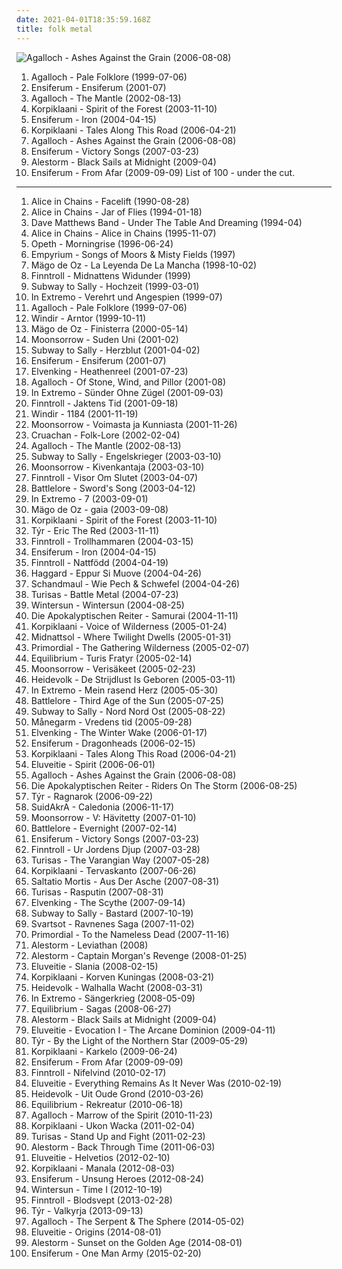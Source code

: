 ```yaml
---
date: 2021-04-01T18:35:59.168Z
title: folk metal
---
```

![Agalloch - Ashes Against the Grain (2006-08-08)](http://coverartarchive.org/release/b943e89a-2ae7-4cce-940a-c434c4f068cf/19071273840-500.jpg "Agalloch - Ashes Against the Grain (2006-08-08)")
1. <span title="#folk_metal #doom_metal">Agalloch - Pale Folklore (1999-07-06)</span>
2. <span title="#folk_metal #viking_metal">Ensiferum - Ensiferum (2001-07)</span>
3. <span title="#folk_metal #doom_metal">Agalloch - The Mantle (2002-08-13)</span>
4. <span title="#folk_metal">Korpiklaani - Spirit of the Forest (2003-11-10)</span>
5. <span title="#folk_metal #viking_metal">Ensiferum - Iron (2004-04-15)</span>
6. <span title="#folk_metal">Korpiklaani - Tales Along This Road (2006-04-21)</span>
7. <span title="#doom_metal #folk_metal #progressive_metal">Agalloch - Ashes Against the Grain (2006-08-08)</span>
8. <span title="#folk_metal #viking_metal">Ensiferum - Victory Songs (2007-03-23)</span>
9. <span title="#folk_metal #power_metal #pirate_metal">Alestorm - Black Sails at Midnight (2009-04)</span>
10. <span title="#folk_metal">Ensiferum - From Afar (2009-09-09)</span>
List of 100 - under the cut.
<!-- more -->
-----
1. <span title="#grunge">Alice in Chains - Facelift (1990-08-28)</span>
2. <span title="#grunge #90_s">Alice in Chains - Jar of Flies (1994-01-18)</span>
3. <span title="#rock #90_s">Dave Matthews Band - Under The Table And Dreaming (1994-04)</span>
4. <span title="#grunge">Alice in Chains - Alice in Chains (1995-11-07)</span>
5. <span title="#progressive_death_metal #progressive_metal">Opeth - Morningrise (1996-06-24)</span>
6. <span title="#folk_metal">Empyrium - Songs of Moors & Misty Fields (1997)</span>
7. <span title="#folk_metal">Mägo de Oz - La Leyenda De La Mancha (1998-10-02)</span>
8. <span title="#folk_metal">Finntroll - Midnattens Widunder (1999)</span>
9. <span title="#folk_metal">Subway to Sally - Hochzeit (1999-03-01)</span>
10. <span title="#folk_metal">In Extremo - Verehrt und Angespien (1999-07)</span>
11. <span title="#folk_metal #doom_metal">Agalloch - Pale Folklore (1999-07-06)</span>
12. <span title="#black_metal #viking_metal">Windir - Arntor (1999-10-11)</span>
13. <span title="#folk_metal">Mägo de Oz - Finisterra (2000-05-14)</span>
14. <span title="#folk_metal #viking_metal">Moonsorrow - Suden Uni (2001-02)</span>
15. <span title="#folk_metal">Subway to Sally - Herzblut (2001-04-02)</span>
16. <span title="#folk_metal #viking_metal">Ensiferum - Ensiferum (2001-07)</span>
17. <span title="#folk_metal #power_metal">Elvenking - Heathenreel (2001-07-23)</span>
18. <span title="#doom_metal #black_metal #folk_metal">Agalloch - Of Stone, Wind, and Pillor (2001-08)</span>
19. <span title="#folk_metal">In Extremo - Sünder Ohne Zügel (2001-09-03)</span>
20. <span title="#folk_metal">Finntroll - Jaktens Tid (2001-09-18)</span>
21. <span title="#black_metal #viking_metal #folk_metal #melodic_black_metal">Windir - 1184 (2001-11-19)</span>
22. <span title="#viking_metal #folk_metal #pagan_metal">Moonsorrow - Voimasta ja Kunniasta (2001-11-26)</span>
23. <span title="#folk_metal">Cruachan - Folk-Lore (2002-02-04)</span>
24. <span title="#folk_metal #doom_metal">Agalloch - The Mantle (2002-08-13)</span>
25. <span title="#folk_metal">Subway to Sally - Engelskrieger (2003-03-10)</span>
26. <span title="#viking_metal #folk_metal">Moonsorrow - Kivenkantaja (2003-03-10)</span>
27. <span title="#folk #folk_metal">Finntroll - Visor Om Slutet (2003-04-07)</span>
28. <span title="#folk_metal">Battlelore - Sword's Song (2003-04-12)</span>
29. <span title="#folk_metal">In Extremo - 7 (2003-09-01)</span>
30. <span title="#folk_metal">Mägo de Oz - gaia (2003-09-08)</span>
31. <span title="#folk_metal">Korpiklaani - Spirit of the Forest (2003-11-10)</span>
32. <span title="#folk_metal #viking_metal">Týr - Eric The Red (2003-11-11)</span>
33. <span title="#folk_metal">Finntroll - Trollhammaren (2004-03-15)</span>
34. <span title="#folk_metal #viking_metal">Ensiferum - Iron (2004-04-15)</span>
35. <span title="#folk_metal">Finntroll - Nattfödd (2004-04-19)</span>
36. <span title="#symphonic_metal">Haggard - Eppur Si Muove (2004-04-26)</span>
37. <span title="#folk_metal #schandmaul #metal #german">Schandmaul - Wie Pech & Schwefel (2004-04-26)</span>
38. <span title="#folk_metal #viking_metal #battle_metal">Turisas - Battle Metal (2004-07-23)</span>
39. <span title="#melodic_death_metal">Wintersun - Wintersun (2004-08-25)</span>
40. <span title="#heavy_metal #folk_metal">Die Apokalyptischen Reiter - Samurai (2004-11-11)</span>
41. <span title="#folk_metal">Korpiklaani - Voice of Wilderness (2005-01-24)</span>
42. <span title="#folk_metal #gothic_metal">Midnattsol - Where Twilight Dwells (2005-01-31)</span>
43. <span title="#black_metal">Primordial - The Gathering Wilderness (2005-02-07)</span>
44. <span title="#folk_metal">Equilibrium - Turis Fratyr (2005-02-14)</span>
45. <span title="#folk_metal #viking_metal #black_metal #pagan_metal">Moonsorrow - Verisäkeet (2005-02-23)</span>
46. <span title="#folk_metal">Heidevolk - De Strijdlust Is Geboren (2005-03-11)</span>
47. <span title="#folk_metal">In Extremo - Mein rasend Herz (2005-05-30)</span>
48. <span title="#folk_metal">Battlelore - Third Age of the Sun (2005-07-25)</span>
49. <span title="#folk_metal">Subway to Sally - Nord Nord Ost (2005-08-22)</span>
50. <span title="#folk_metal #viking_metal">Månegarm - Vredens tid (2005-09-28)</span>
51. <span title="#folk_metal #power_metal">Elvenking - The Winter Wake (2006-01-17)</span>
52. <span title="#viking_metal #folk_metal">Ensiferum - Dragonheads (2006-02-15)</span>
53. <span title="#folk_metal">Korpiklaani - Tales Along This Road (2006-04-21)</span>
54. <span title="#folk_metal">Eluveitie - Spirit (2006-06-01)</span>
55. <span title="#doom_metal #folk_metal #progressive_metal">Agalloch - Ashes Against the Grain (2006-08-08)</span>
56. <span title="#folk_metal #melodic_death_metal">Die Apokalyptischen Reiter - Riders On The Storm (2006-08-25)</span>
57. <span title="#folk_metal #viking_metal">Týr - Ragnarok (2006-09-22)</span>
58. <span title="#folk_metal">SuidAkrA - Caledonia (2006-11-17)</span>
59. <span title="#folk_metal">Moonsorrow - V: Hävitetty (2007-01-10)</span>
60. <span title="#folk_metal">Battlelore - Evernight (2007-02-14)</span>
61. <span title="#folk_metal #viking_metal">Ensiferum - Victory Songs (2007-03-23)</span>
62. <span title="#folk_metal">Finntroll - Ur Jordens Djup (2007-03-28)</span>
63. <span title="#folk_metal #viking_metal">Turisas - The Varangian Way (2007-05-28)</span>
64. <span title="#folk_metal">Korpiklaani - Tervaskanto (2007-06-26)</span>
65. <span title="#folk_metal #mittelalter_rock">Saltatio Mortis - Aus Der Asche (2007-08-31)</span>
66. <span title="#folk_metal">Turisas - Rasputin (2007-08-31)</span>
67. <span title="#folk_metal">Elvenking - The Scythe (2007-09-14)</span>
68. <span title="#folk_metal">Subway to Sally - Bastard (2007-10-19)</span>
69. <span title="#folk_metal">Svartsot - Ravnenes Saga (2007-11-02)</span>
70. <span title="#black_metal #pagan_metal">Primordial - To the Nameless Dead (2007-11-16)</span>
71. <span title="#folk_metal #power_metal">Alestorm - Leviathan (2008)</span>
72. <span title="#folk_metal #pirate_metal">Alestorm - Captain Morgan's Revenge (2008-01-25)</span>
73. <span title="#folk_metal">Eluveitie - Slania (2008-02-15)</span>
74. <span title="#folk_metal">Korpiklaani - Korven Kuningas (2008-03-21)</span>
75. <span title="#folk_metal">Heidevolk - Walhalla Wacht (2008-03-31)</span>
76. <span title="#folk_metal">In Extremo - Sängerkrieg (2008-05-09)</span>
77. <span title="#folk_metal">Equilibrium - Sagas (2008-06-27)</span>
78. <span title="#folk_metal #power_metal #pirate_metal">Alestorm - Black Sails at Midnight (2009-04)</span>
79. <span title="#folk #folk_metal #celtic_folk">Eluveitie - Evocation I - The Arcane Dominion (2009-04-11)</span>
80. <span title="#folk_metal #viking_metal">Týr - By the Light of the Northern Star (2009-05-29)</span>
81. <span title="#folk_metal">Korpiklaani - Karkelo (2009-06-24)</span>
82. <span title="#folk_metal">Ensiferum - From Afar (2009-09-09)</span>
83. <span title="#folk_metal">Finntroll - Nifelvind (2010-02-17)</span>
84. <span title="#folk_metal">Eluveitie - Everything Remains As It Never Was (2010-02-19)</span>
85. <span title="#folk_metal">Heidevolk - Uit Oude Grond (2010-03-26)</span>
86. <span title="#folk_metal">Equilibrium - Rekreatur (2010-06-18)</span>
87. <span title="#2010 #black_metal #atmospheric_black_metal #folk_metal">Agalloch - Marrow of the Spirit (2010-11-23)</span>
88. <span title="#folk_metal">Korpiklaani - Ukon Wacka (2011-02-04)</span>
89. <span title="#folk_metal #symphonic_metal">Turisas - Stand Up and Fight (2011-02-23)</span>
90. <span title="#folk_metal">Alestorm - Back Through Time (2011-06-03)</span>
91. <span title="#folk_metal #melodic_death_metal">Eluveitie - Helvetios (2012-02-10)</span>
92. <span title="#folk_metal">Korpiklaani - Manala (2012-08-03)</span>
93. <span title="#folk_metal">Ensiferum - Unsung Heroes (2012-08-24)</span>
94. <span title="#melodic_death_metal #symphonic_metal #progressive_blackened_homoerotic_weeaboo_metal #leather_daddy_rape_soundtrack #misanthropic_gay_romance_nostalgia_metal #neo_erotic_spandex_metal">Wintersun - Time I (2012-10-19)</span>
95. <span title="#folk_metal">Finntroll - Blodsvept (2013-02-28)</span>
96. <span title="#folk_metal #2013">Týr - Valkyrja (2013-09-13)</span>
97. <span title="#2014 #doom_metal #folk_metal">Agalloch - The Serpent & The Sphere (2014-05-02)</span>
98. <span title="#2014 #folk_metal #melodic_death_metal">Eluveitie - Origins (2014-08-01)</span>
99. <span title="#folk_metal #2014 #power_metal">Alestorm - Sunset on the Golden Age (2014-08-01)</span>
100. <span title="#2015 #folk_metal">Ensiferum - One Man Army (2015-02-20)</span>
